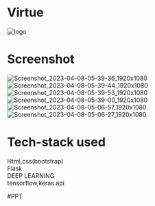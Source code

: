 #  Virtue
![logo](https://user-images.githubusercontent.com/69034460/230751568-8b4f4c5f-03a9-4ac5-8c18-0982f2bd2eb6.png)

# Screenshot

![Screenshot_2023-04-08-05-39-36_1920x1080](https://user-images.githubusercontent.com/69034460/230751596-9514bdfe-2b70-4c52-9f9e-e22b7c116111.png)
![Screenshot_2023-04-08-05-39-44_1920x1080](https://user-images.githubusercontent.com/69034460/230751597-bd5fce17-cd36-45bb-a580-aaa92aac9261.png)
![Screenshot_2023-04-08-05-39-53_1920x1080](https://user-images.githubusercontent.com/69034460/230751600-902dc927-a882-4763-bb88-e64f597d6c58.png)
![Screenshot_2023-04-08-05-39-00_1920x1080](https://user-images.githubusercontent.com/69034460/230751608-10475003-78a9-4dd7-8ab0-c1c93bed5b38.png)
![Screenshot_2023-04-08-05-06-57_1920x1080](https://user-images.githubusercontent.com/69034460/230751658-2e0dd8a6-fe0e-484f-bf3b-6574f32b275f.png)
![Screenshot_2023-04-08-05-06-27_1920x1080](https://user-images.githubusercontent.com/69034460/230751661-c718f2f8-0430-49e9-8a9b-04b0538d19a9.png)

# Tech-stack used
Html,css(bootstrap)
<br>
Flask
<br>
DEEP LEARNING
<br>
tensorflow,keras api

#PPT

